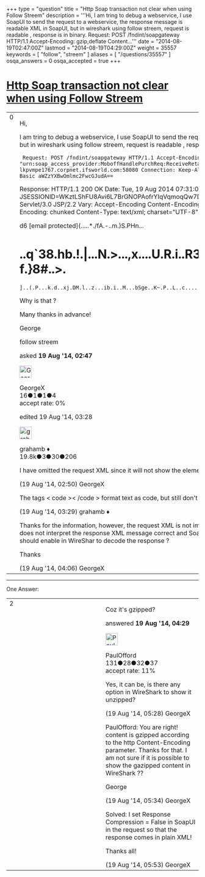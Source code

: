 +++
type = "question"
title = "Http Soap transaction not clear when using Follow Streem"
description = '''Hi, I am tring to debug a webservice, I use SoapUI to send the request to a webservice, the response message is readable XML in SoapUI, but in wireshark using follow streem, request is readable , response is in binary.  Request: POST /fndint/soapgateway HTTP/1.1 Accept-Encoding: gzip,deflate Content...'''
date = "2014-08-19T02:47:00Z"
lastmod = "2014-08-19T04:29:00Z"
weight = 35557
keywords = [ "follow", "streem" ]
aliases = [ "/questions/35557" ]
osqa_answers = 0
osqa_accepted = true
+++

<div class="headNormal">

# [Http Soap transaction not clear when using Follow Streem](/questions/35557/http-soap-transaction-not-clear-when-using-follow-streem)

</div>

<div id="main-body">

<div id="askform">

<table id="question-table" style="width:100%;"><colgroup><col style="width: 50%" /><col style="width: 50%" /></colgroup><tbody><tr class="odd"><td style="width: 30px; vertical-align: top"><div class="vote-buttons"><div id="post-35557-score" class="post-score" title="current number of votes">0</div><div id="favorite-count" class="favorite-count"></div></div></td><td><div id="item-right"><div class="question-body"><p>Hi,</p><p>I am tring to debug a webservice, I use SoapUI to send the request to a webservice, the response message is readable XML in SoapUI, but in wireshark using follow streem, request is readable , response is in binary.</p><p><code> Request: POST /fndint/soapgateway HTTP/1.1 Accept-Encoding: gzip,deflate Content-Type: text/xml;charset=UTF-8 SOAPAction: "urn:soap_access_provider:MoboffHandlePurchReq:ReceiveRetailPurchReq/post" Content-Length: 11099 Host: lkpvmpe1767.corpnet.ifsworld.com:58080 Connection: Keep-Alive User-Agent: Apache-HttpClient/4.1.1 (java 1.5) Authorization: Basic aWZzYXBwOmlmc2FwcGJudA==</code></p><code></code><p>Response: HTTP/1.1 200 OK Date: Tue, 19 Aug 2014 07:31:05 GMT Server: Oracle-Application-Server-12c Set-Cookie: JSESSIONID=WKztLShFU8Avi6L7BrGNOPAofrYIqVqmoqQw7DVmYQEBcfhV8D63!807751062; path=/; HttpOnly X-Powered-By: Servlet/3.0 JSP/2.2 Vary: Accept-Encoding Content-Encoding: gzip Keep-Alive: timeout=5, max=99 Connection: Keep-Alive Transfer-Encoding: chunked Content-Type: text/xml; charset="UTF-8" Content-Language: en</p><p>d6 [email protected](.....*./fA.-..m.}S.PHn...</p><h1 id="q38.hb.....n....x....u.r.i..r3.....gh..m...s......66d.._..r.....b........f.8...">..q`38.hb.!.|...N.&gt;...,x....U.R.i..R3.....gH..;M...S{......66D.._..R.....b......"..?f.}8#..&gt;.</h1></code><p><code>]..(.P...k.d..xj.DM.l..z...ib.i..M...bSge..K~.P..L..c...... a ...(...... 0</code></p><p>Why is that ?</p><p>Many thanks in advance!</p><p>George</p></div><div id="question-tags" class="tags-container tags">follow streem</div><div id="question-controls" class="post-controls"></div><div class="post-update-info-container"><div class="post-update-info post-update-info-user"><p>asked <strong>19 Aug '14, 02:47</strong></p><img src="https://secure.gravatar.com/avatar/6f337ee7d0b098b525d194d5238c9939?s=32&amp;d=identicon&amp;r=g" class="gravatar" width="32" height="32" alt="GeorgeX&#39;s gravatar image" /><p>GeorgeX<br />
<span class="score" title="16 reputation points">16</span><span title="1 badges"><span class="badge1">●</span><span class="badgecount">1</span></span><span title="1 badges"><span class="silver">●</span><span class="badgecount">1</span></span><span title="4 badges"><span class="bronze">●</span><span class="badgecount">4</span></span><br />
<span class="accept_rate" title="Rate of the user&#39;s accepted answers">accept rate:</span> <span title="GeorgeX has no accepted answers">0%</span></p></div><div class="post-update-info post-update-info-edited"><p>edited 19 Aug '14, 03:28</p><img src="https://secure.gravatar.com/avatar/d2a7e24ca66604c749c7c88c1da8ff78?s=32&amp;d=identicon&amp;r=g" class="gravatar" width="32" height="32" alt="grahamb&#39;s gravatar image" /><p>grahamb ♦<br />
<span class="score" title="19834 reputation points"><span>19.8k</span></span><span title="3 badges"><span class="badge1">●</span><span class="badgecount">3</span></span><span title="30 badges"><span class="silver">●</span><span class="badgecount">30</span></span><span title="206 badges"><span class="bronze">●</span><span class="badgecount">206</span></span></p></div></div><div id="comments-container-35557" class="comments-container"><span id="35558"></span><div id="comment-35558" class="comment"><div id="post-35558-score" class="comment-score"></div><div class="comment-text"><p>I have omitted the request XML since it will not show the element names in the forum posts, could not fins a plain text mode ...</p></div><div id="comment-35558-info" class="comment-info"><span class="comment-age">(19 Aug '14, 02:50)</span> GeorgeX</div></div><span id="35562"></span><div id="comment-35562" class="comment"><div id="post-35562-score" class="comment-score"></div><div class="comment-text"><p>The tags &lt; code &gt;&lt; /code &gt; format text as code, but still don't get it all correct. Note that there are no spaces in the real tags.</p></div><div id="comment-35562-info" class="comment-info"><span class="comment-age">(19 Aug '14, 03:29)</span> grahamb ♦</div></div><span id="35566"></span><div id="comment-35566" class="comment"><div id="post-35566-score" class="comment-score"></div><div class="comment-text"><p>Thanks for the information, however, the request XML is not important to show in this post since the main problem is why wire shark does not interpret the response XML message correct and Soap UI gives a clear response message ? Is there a decoding flag that I should enable in WireShar to decode the response ?</p><p>Thanks</p></div><div id="comment-35566-info" class="comment-info"><span class="comment-age">(19 Aug '14, 04:06)</span> GeorgeX</div></div></div><div id="comment-tools-35557" class="comment-tools"></div><div class="clear"></div><div id="comment-35557-form-container" class="comment-form-container"></div><div class="clear"></div></div></td></tr></tbody></table>

------------------------------------------------------------------------

<div class="tabBar">

<span id="sort-top"></span>

<div class="headQuestions">

One Answer:

</div>

</div>

<span id="35569"></span>

<div id="answer-container-35569" class="answer accepted-answer">

<table style="width:100%;"><colgroup><col style="width: 50%" /><col style="width: 50%" /></colgroup><tbody><tr class="odd"><td style="width: 30px; vertical-align: top"><div class="vote-buttons"><div id="post-35569-score" class="post-score" title="current number of votes">2</div></div></td><td><div class="item-right"><div class="answer-body"><p>Coz it's gzipped?</p></div><div class="answer-controls post-controls"></div><div class="post-update-info-container"><div class="post-update-info post-update-info-user"><p>answered <strong>19 Aug '14, 04:29</strong></p><img src="https://secure.gravatar.com/avatar/2e1b4057f2ff59fe059b23cc6571abaf?s=32&amp;d=identicon&amp;r=g" class="gravatar" width="32" height="32" alt="PaulOfford&#39;s gravatar image" /><p>PaulOfford<br />
<span class="score" title="131 reputation points">131</span><span title="28 badges"><span class="badge1">●</span><span class="badgecount">28</span></span><span title="32 badges"><span class="silver">●</span><span class="badgecount">32</span></span><span title="37 badges"><span class="bronze">●</span><span class="badgecount">37</span></span><br />
<span class="accept_rate" title="Rate of the user&#39;s accepted answers">accept rate:</span> <span title="PaulOfford has 5 accepted answers">11%</span></p></div></div><div id="comments-container-35569" class="comments-container"><span id="35572"></span><div id="comment-35572" class="comment"><div id="post-35572-score" class="comment-score"></div><div class="comment-text"><p>Yes, it can be, is there any option in WireShark to show it unzipped?</p></div><div id="comment-35572-info" class="comment-info"><span class="comment-age">(19 Aug '14, 05:28)</span> GeorgeX</div></div><span id="35573"></span><div id="comment-35573" class="comment"><div id="post-35573-score" class="comment-score"></div><div class="comment-text"><p>PaulOfford: You are right! content is gzipped according to the http Content-Encoding parameter. Thanks for that. I am not sure if it is possible to show the gazipped content in WireShark ??</p><p>George</p></div><div id="comment-35573-info" class="comment-info"><span class="comment-age">(19 Aug '14, 05:34)</span> GeorgeX</div></div><span id="35574"></span><div id="comment-35574" class="comment"><div id="post-35574-score" class="comment-score"></div><div class="comment-text"><p>Solved: I set Response Compression = False in SoapUI in the request so that the response comes in plain XML!</p><p>Thanks all!</p></div><div id="comment-35574-info" class="comment-info"><span class="comment-age">(19 Aug '14, 05:53)</span> GeorgeX</div></div></div><div id="comment-tools-35569" class="comment-tools"></div><div class="clear"></div><div id="comment-35569-form-container" class="comment-form-container"></div><div class="clear"></div></div></td></tr></tbody></table>

</div>

<div class="paginator-container-left">

</div>

</div>

</div>

